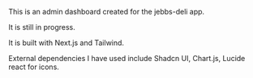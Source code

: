 This is an admin dashboard created for the jebbs-deli app. 

It is still in progress.

It is built with Next.js and Tailwind.

External dependencies I have used include Shadcn UI, Chart.js, Lucide react for icons.

